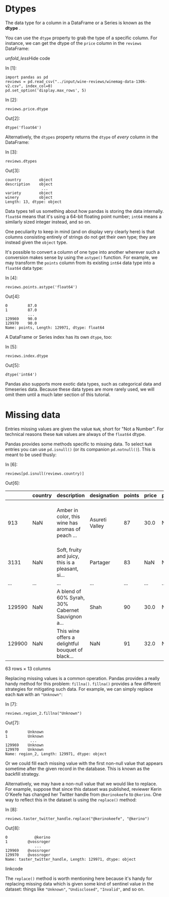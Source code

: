 # Dtypes

The data type for a column in a DataFrame or a Series is known as the  **dtype** .

You can use the `dtype` property to grab the type of a specific column. For instance, we can get the dtype of the `price` column in the `reviews` DataFrame:

*unfold_less*Hide code

In [1]:

```
import pandas as pd
reviews = pd.read_csv("../input/wine-reviews/winemag-data-130k-v2.csv", index_col=0)
pd.set_option('display.max_rows', 5)
```

In [2]:

```
reviews.price.dtype
```

Out[2]:

```
dtype('float64')
```

Alternatively, the `dtypes` property returns the `dtype` of *every* column in the DataFrame:

In [3]:

```
reviews.dtypes
```

Out[3]:

```
country        object
description    object
                ...  
variety        object
winery         object
Length: 13, dtype: object
```

Data types tell us something about how pandas is storing the data internally. `float64` means that it's using a 64-bit floating point number; `int64` means a similarly sized integer instead, and so on.

One peculiarity to keep in mind (and on display very clearly here) is that columns consisting entirely of strings do not get their own type; they are instead given the `object` type.

It's possible to convert a column of one type into another wherever such a conversion makes sense by using the `astype()` function. For example, we may transform the `points` column from its existing `int64` data type into a `float64` data type:

In [4]:

```
reviews.points.astype('float64')
```

Out[4]:

```
0         87.0
1         87.0
          ... 
129969    90.0
129970    90.0
Name: points, Length: 129971, dtype: float64
```

A DataFrame or Series index has its own `dtype`, too:

In [5]:

```
reviews.index.dtype
```

Out[5]:

```
dtype('int64')
```

Pandas also supports more exotic data types, such as categorical data and timeseries data. Because these data types are more rarely used, we will omit them until a much later section of this tutorial.

# Missing data

Entries missing values are given the value `NaN`, short for "Not a Number". For technical reasons these `NaN` values are always of the `float64` dtype.

Pandas provides some methods specific to missing data. To select `NaN` entries you can use `pd.isnull()` (or its companion `pd.notnull()`). This is meant to be used thusly:

In [6]:

```
reviews[pd.isnull(reviews.country)]
```

Out[6]:

|        | country | description                                       | designation    | points | price | province | region_1 | region_2 | taster_name   | taster_twitter_handle | title                                          | variety   | winery             |
| ------ | ------- | ------------------------------------------------- | -------------- | ------ | ----- | -------- | -------- | -------- | ------------- | --------------------- | ---------------------------------------------- | --------- | ------------------ |
| 913    | NaN     | Amber in color, this wine has aromas of peach ... | Asureti Valley | 87     | 30.0  | NaN      | NaN      | NaN      | Mike DeSimone | @worldwineguys        | Gotsa Family Wines 2014 Asureti Valley Chinuri | Chinuri   | Gotsa Family Wines |
| 3131   | NaN     | Soft, fruity and juicy, this is a pleasant, si... | Partager       | 83     | NaN   | NaN      | NaN      | NaN      | Roger Voss    | @vossroger            | Barton & Guestier NV Partager Red              | Red Blend | Barton & Guestier  |
| ...    | ...     | ...                                               | ...            | ...    | ...   | ...      | ...      | ...      | ...           | ...                   | ...                                            | ...       | ...                |
| 129590 | NaN     | A blend of 60% Syrah, 30% Cabernet Sauvignon a... | Shah           | 90     | 30.0  | NaN      | NaN      | NaN      | Mike DeSimone | @worldwineguys        | Büyülübağ 2012 Shah Red                    | Red Blend | Büyülübağ      |
| 129900 | NaN     | This wine offers a delightful bouquet of black... | NaN            | 91     | 32.0  | NaN      | NaN      | NaN      | Mike DeSimone | @worldwineguys        | Psagot 2014 Merlot                             | Merlot    | Psagot             |

63 rows × 13 columns

Replacing missing values is a common operation. Pandas provides a really handy method for this problem: `fillna()`. `fillna()` provides a few different strategies for mitigating such data. For example, we can simply replace each `NaN` with an `"Unknown"`:

In [7]:

```
reviews.region_2.fillna("Unknown")
```

Out[7]:

```
0         Unknown
1         Unknown
           ...   
129969    Unknown
129970    Unknown
Name: region_2, Length: 129971, dtype: object
```

Or we could fill each missing value with the first non-null value that appears sometime after the given record in the database. This is known as the backfill strategy.

Alternatively, we may have a non-null value that we would like to replace. For example, suppose that since this dataset was published, reviewer Kerin O'Keefe has changed her Twitter handle from `@kerinokeefe` to `@kerino`. One way to reflect this in the dataset is using the `replace()` method:

In [8]:

```
reviews.taster_twitter_handle.replace("@kerinokeefe", "@kerino")
```

Out[8]:

```
0            @kerino
1         @vossroger
             ...  
129969    @vossroger
129970    @vossroger
Name: taster_twitter_handle, Length: 129971, dtype: object
```

linkcode

The `replace()` method is worth mentioning here because it's handy for replacing missing data which is given some kind of sentinel value in the dataset: things like `"Unknown"`, `"Undisclosed"`, `"Invalid"`, and so on.
